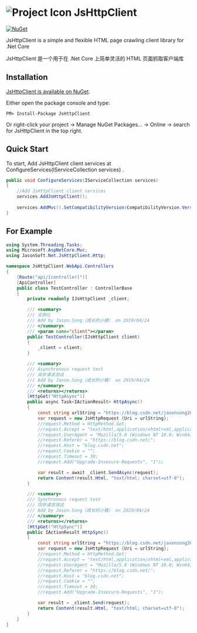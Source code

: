 ![Project Icon](https://avatars2.githubusercontent.com/u/22167571?s=40&v=4) JsHttpClient
==================================

[![NuGet](https://img.shields.io/nuget/v/JsHttpClient.svg)](https://www.nuget.org/packages/JsHttpClient/)

JsHttpClient is a simple and flexible HTML page crawling client library for .Net Core 

JsHttpClient 是一个用于在 .Net Core 上简单灵活的 HTML 页面抓取客户端库


Installation
------------

[JsHttpClient is available on NuGet](https://www.nuget.org/packages/JsHttpClient/).

Either open the package console and type:

```
PM> Install-Package JsHttpClient
```

Or right-click your project -> Manage NuGet Packages... -> Online -> search for JsHttpClient in the top right.



Quick Start
-----------

To start, Add JsHttpClient client services at ConfigureServices(IServiceCollection services) .

```csharp
public void ConfigureServices(IServiceCollection services)
{
    //Add JsHttpClient client services
    services.AddJsHttpClient();
            
    services.AddMvc().SetCompatibilityVersion(CompatibilityVersion.Version_2_2);
}
```

For Example
-----------

```csharp
using System.Threading.Tasks;
using Microsoft.AspNetCore.Mvc;
using JasonSoft.Net.JsHttpClient.Http;

namespace JsHttpClient.WebApi.Controllers
{
    [Route("api/[controller]")]
    [ApiController]
    public class TestController : ControllerBase
    {
        private readonly IJsHttpClient _client;

        /// <summary>
        /// 实例化
        /// Add by Jason.Song（成长的小猪） on 2019/04/24
        /// </summary>
        /// <param name="client"></param>
        public TestController(IJsHttpClient client)
        {
            _client = client;
        }

        /// <summary>
        /// Asynchronous request test
        /// 异步请求测试
        /// Add by Jason.Song（成长的小猪） on 2019/04/24
        /// </summary>
        /// <returns></returns>
        [HttpGet("HttpAsync")]
        public async Task<IActionResult> HttpAsync()
        {
            const string urlString = "https://blog.csdn.net/jasonsong2008";
            var request = new JsHttpRequest {Uri = urlString};
            //request.Method = HttpMethod.Get;
            //request.Accept = "text/html,application/xhtml+xml,application/xml;q=0.9,image/webp,image/apng,*/*";
            //request.UserAgent = "Mozilla/5.0 (Windows NT 10.0; Win64; x64) AppleWebKit/537.36 (KHTML, like Gecko) Chrome/73.0.3683.103 Safari/537.36";
            //request.Referer = "https://blog.csdn.net/";
            //request.Host = "blog.csdn.net";
            //request.Cookie = "";
            //request.Timeout = 30;
            //request.Add("Upgrade-Insecure-Requests", "1");

            var result = await _client.SendAsync(request);
            return Content(result.Html, "text/html; charset=utf-8");
        }

        /// <summary>
        /// Synchronous request test
        /// 同步请求测试
        /// Add by Jason.Song（成长的小猪） on 2019/04/24
        /// </summary>
        /// <returns></returns>
        [HttpGet("HttpSync")]
        public IActionResult HttpSync()
        {
            const string urlString = "https://blog.csdn.net/jasonsong2008";
            var request = new JsHttpRequest {Uri = urlString};
            //request.Method = HttpMethod.Get;
            //request.Accept = "text/html,application/xhtml+xml,application/xml;q=0.9,image/webp,image/apng,*/*";
            //request.UserAgent = "Mozilla/5.0 (Windows NT 10.0; Win64; x64) AppleWebKit/537.36 (KHTML, like Gecko) Chrome/73.0.3683.103 Safari/537.36";
            //request.Referer = "https://blog.csdn.net/";
            //request.Host = "blog.csdn.net";
            //request.Cookie = "";
            //request.Timeout = 30;
            //request.Add("Upgrade-Insecure-Requests", "1");

            var result = _client.Send(request);
            return Content(result.Html, "text/html; charset=utf-8");
        }
    }
}
```
